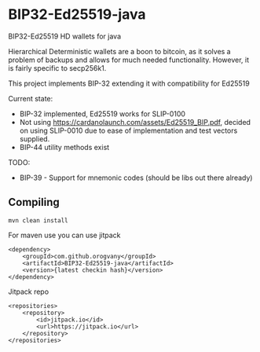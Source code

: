 # BIP32-Ed25519-java
BIP32-Ed25519 HD wallets for java

Hierarchical Deterministic wallets are a boon to bitcoin, as it solves a problem of backups and allows for much needed functionality.
However, it is fairly specific to secp256k1.  

This project implements BIP-32 extending it with compatibility for Ed25519

Current state:
* BIP-32 implemented, Ed25519 works for SLIP-0100
* Not using https://cardanolaunch.com/assets/Ed25519_BIP.pdf, decided on using SLIP-0010 due to ease of implementation and test vectors supplied.
* BIP-44 utility methods exist

TODO:
* BIP-39 - Support for mnemonic codes (should be libs out there already)

## Compiling
```
mvn clean install
```

For maven use you can use jitpack

```
<dependency>
    <groupId>com.github.orogvany</groupId>
    <artifactId>BIP32-Ed25519-java</artifactId>
    <version>{latest checkin hash}</version>
</dependency>
```

Jitpack repo

```
<repositories>
    <repository>
        <id>jitpack.io</id>
        <url>https://jitpack.io</url>
    </repository>
</repositories>
```
